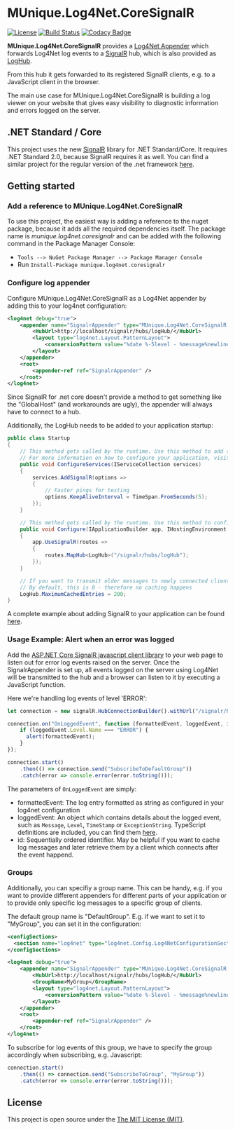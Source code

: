 # MUnique.Log4Net.CoreSignalR

[![License](https://img.shields.io/badge/license-MIT-blue.svg)](LICENSE)
[![Build Status](https://travis-ci.org/MUnique/Log4Net.CoreSignalR.svg?branch=master)](https://travis-ci.org/MUnique/Log4Net.CoreSignalR)
[![Codacy Badge](https://api.codacy.com/project/badge/Grade/9829a38e25c34e72a343070099d3d6b3)](https://www.codacy.com/app/sven-n/Log4Net.CoreSignalR?utm_source=github.com&amp;utm_medium=referral&amp;utm_content=MUnique/Log4Net.CoreSignalR&amp;utm_campaign=Badge_Grade)

**MUnique.Log4Net.CoreSignalR** provides a [Log4Net Appender](http://logging.apache.org/log4net/release/manual/introduction.html#appenders) 
which forwards Log4Net log events to a [SignalR](https://github.com/aspnet/SignalR) hub, which is also provided as [LogHub](src/LogHub.cs).

From this hub it gets forwarded to its registered SignalR clients, e.g. to a JavaScript client in the browser.

The main use case for MUnique.Log4Net.CoreSignalR is building a log viewer on your website that gives easy visibility to diagnostic information and errors logged on the server.

## .NET Standard / Core
This project uses the new [SignalR](https://github.com/aspnet/SignalR) library for .NET Standard/Core. It requires .NET Standard 2.0, because SignalR requires it as well.
You can find a similar project for the regular version of the .net framework [here](https://github.com/MUnique/log4net.SignalR).

## Getting started

### Add a reference to MUnique.Log4Net.CoreSignalR

To use this project, the easiest way is adding a reference to the nuget package, because it adds all the required dependencies itself.
The package name is *munique.log4net.coresignalr* and can be added with the following command in the Package Manager Console:

* `Tools --> NuGet Package Manager --> Package Manager Console`
* Run ``Install-Package munique.log4net.coresignalr``

### Configure log appender

Configure MUnique.Log4Net.CoreSignalR as a Log4Net appender by adding this to your log4net configuration:

```xml
<log4net debug="true">
    <appender name="SignalrAppender" type="MUnique.Log4Net.CoreSignalR.SignalrAppender, MUnique.Log4Net.CoreSignalR">
        <HubUrl>http://localhost/signalr/hubs/logHub/</HubUrl>
        <layout type="log4net.Layout.PatternLayout">
            <conversionPattern value="%date %-5level - %message%newline" />
        </layout>
    </appender>
    <root>
        <appender-ref ref="SignalrAppender" />
    </root>
</log4net>
```

Since SignalR for .net core doesn't provide a method to get something like the "GlobalHost" (and workarounds are ugly), the appender will always have to connect to a hub.

Additionally, the LogHub needs to be added to your application startup:

```csharp
public class Startup
{
    // This method gets called by the runtime. Use this method to add services to the container.
    // For more information on how to configure your application, visit http://go.microsoft.com/fwlink/?LinkID=398940
    public void ConfigureServices(IServiceCollection services)
    {
        services.AddSignalR(options =>
        {
            // Faster pings for testing
            options.KeepAliveInterval = TimeSpan.FromSeconds(5);
        });
    }

    // This method gets called by the runtime. Use this method to configure the HTTP request pipeline.
    public void Configure(IApplicationBuilder app, IHostingEnvironment env)
    {
        app.UseSignalR(routes =>
        {
            routes.MapHub<LogHub>("/signalr/hubs/logHub");
        });
    }

    // If you want to transmit older messages to newly connected clients, you can configure the maximum number of cached log entries.
    // By default, this is 0 - therefore no caching happens
    LogHub.MaximumCachedEntries = 200;
}
```

A complete example about adding SignalR to your application can be found [here](https://github.com/aspnet/SignalR/blob/release/2.2/samples/SignalRSamples/Startup.cs).


### Usage Example: Alert when an error was logged

Add the [ASP.NET Core SignalR javascript client library](https://docs.microsoft.com/en-us/aspnet/core/tutorials/signalr?view=aspnetcore-2.1&tabs=visual-studio#add-the-signalr-client-library) to your web page to listen out for error log events raised on the server.
Once the SignalrAppender is set up, all events logged on the server using Log4Net will be transmitted to the hub and a browser can listen to it by executing a JavaScript function.

Here we're handling log events of level 'ERROR':

```javascript
let connection = new signalR.HubConnectionBuilder().withUrl("/signalr/hubs/logHub").build();

connection.on("OnLoggedEvent", function (formattedEvent, loggedEvent, id) {
    if (loggedEvent.Level.Name === "ERROR") {
      alert(formattedEvent);
    }
});

connection.start()
    .then(() => connection.send("SubscribeToDefaultGroup"))
    .catch(error => console.error(error.toString()));
```

The parameters of `OnLoggedEvent` are simply:
  * formattedEvent: The log entry formatted as string as configured in your log4net configuration
  * loggedEvent: An object which contains details about the logged event, such as `Message`, `Level`, `TimeStamp` or `ExceptionString`. TypeScript definitions are included, you can find them [here](src/types.ts).
  * id: Sequentially ordered identifier. May be helpful if you want to cache log messages and later retrieve them by a client which connects after the event happend.


### Groups
Additionally, you can specifiy a group name. This can be handy, e.g. if you want to provide different appenders for different parts of your application or to provide only specific log messages to a specific group of clients.

The default group name is "DefaultGroup". E.g. if we want to set it to "MyGroup", you can set it in the configuration:

```xml
<configSections>
  <section name="log4net" type="log4net.Config.Log4NetConfigurationSectionHandler, log4net" />
</configSections>

<log4net debug="true">
    <appender name="SignalrAppender" type="MUnique.Log4Net.CoreSignalR.SignalrAppender, MUnique.Log4Net.CoreSignalR">
        <HubUrl>http://localhost/signalr/hubs/logHub/</HubUrl>        
        <GroupName>MyGroup</GroupName>
        <layout type="log4net.Layout.PatternLayout">
            <conversionPattern value="%date %-5level - %message%newline" />
        </layout>
    </appender>
    <root>
        <appender-ref ref="SignalrAppender" />
    </root>
</log4net>
```

To subscribe for log events of this group, we have to specify the group accordingly when subscribing, e.g. Javascript:


```javascript
connection.start()
    .then(() => connection.send("SubscribeToGroup", "MyGroup"))
    .catch(error => console.error(error.toString()));
```


## License

This project is open source under the [The MIT License (MIT)](http://www.opensource.org/licenses/mit-license.php).
